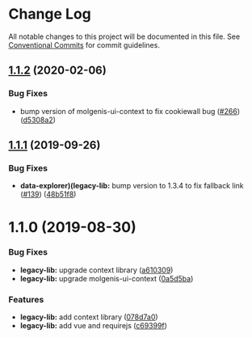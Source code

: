 # Change Log

All notable changes to this project will be documented in this file.
See [Conventional Commits](https://conventionalcommits.org) for commit guidelines.

## [1.1.2](https://github.com/molgenis/molgenis-frontend/compare/@molgenis-ui/legacy-lib@1.1.1...@molgenis-ui/legacy-lib@1.1.2) (2020-02-06)


### Bug Fixes

* bump version of molgenis-ui-context to fix cookiewall bug ([#266](https://github.com/molgenis/molgenis-frontend/issues/266)) ([d5308a2](https://github.com/molgenis/molgenis-frontend/commit/d5308a2))





## [1.1.1](https://github.com/molgenis/molgenis-frontend/compare/@molgenis-ui/legacy-lib@1.1.0...@molgenis-ui/legacy-lib@1.1.1) (2019-09-26)


### Bug Fixes

* **data-explorer)(legacy-lib:** bump version to 1.3.4 to fix fallback link ([#139](https://github.com/molgenis/molgenis-frontend/issues/139)) ([48b51f8](https://github.com/molgenis/molgenis-frontend/commit/48b51f8))





# 1.1.0 (2019-08-30)


### Bug Fixes

* **legacy-lib:** upgrade context library ([a610309](https://github.com/molgenis/molgenis-frontend/commit/a610309))
* **legacy-lib:** upgrade molgenis-ui-context ([0a5d5ba](https://github.com/molgenis/molgenis-frontend/commit/0a5d5ba))


### Features

* **legacy-lib:** add context library ([078d7a0](https://github.com/molgenis/molgenis-frontend/commit/078d7a0))
* **legacy-lib:** add vue and requirejs ([c69399f](https://github.com/molgenis/molgenis-frontend/commit/c69399f))
